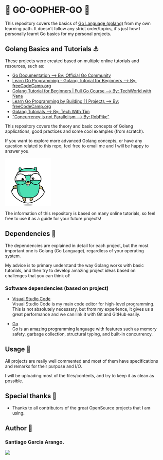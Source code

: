 # :penguin: GO-GOPHER-GO :penguin:

This repository covers the basics of [Go Language (golang)](https://go.dev) from my own learning path. It doesn't follow any strict order/topics, it's just how I personally learnt Go basics for my personal projects.<br>

## Golang Basics and Tutorials :anchor:

These projects were created based on multiple online tutorials and resources, such as:

- [Go Documentation --> By: Official Go Community](https://go.dev/doc/)
- [Learn Go Programming - Golang Tutorial for Beginners --> By: freeCodeCamp.org](https://youtu.be/YS4e4q9oBaU)
- [Golang Tutorial for Beginners | Full Go Course --> By: TechWorld with Nana](https://youtu.be/yyUHQIec83I)
- [Learn Go Programming by Building 11 Projects --> By: freeCodeCamp.org](https://youtu.be/jFfo23yIWac?list=PLyTv82e1M2id7LhMZs6XSQHwE3wixOxke)
- [Golang Tutorials --> By: Tech With Tim](https://www.youtube.com/playlist?list=PLzMcBGfZo4-mtY_SE3HuzQJzuj4VlUG0q)
- ["Concurrency is not Parallelism --> By: RobPike"](https://youtu.be/oV9rvDllKEg?list=PLyTv82e1M2ifB0xYEcU076x_TfGcOOkoM)

This repository covers the theory and basic concepts of Golang applications, good practices and some cool examples (from scratch).<br>

If you want to explore more advanced Golang concepts, or have any question related to this repo, feel free to email me and I will be happy to answer you.<br>

<img src="assets/img/go_jumping.gif" width=30%><br>

The information of this repository is based on many online tutorials, so feel free to use it as a guide for your future projects!<br>

## Dependencies :vertical_traffic_light:

The dependencies are explained in detail for each project, but the most important one is Golang (Go Language), regardless of your operating system.<br>

My advice is to primary understand the way Golang works with basic tutorials, and then try to develop amazing project ideas based on challenges that you can think of!<br>

### Software dependencies (based on project)

- [Visual Studio Code](https://code.visualstudio.com/)<br>
  Visual Studio Code is my main code editor for high-level programming. This is not absolutely necessary, but from my experience, it gives us a great performance and we can link it with Git and GitHub easily.<br>

- [Go](https://go.dev/doc/install)<br>
  Go is an amazing programming language with features such as memory safety, garbage collection, structural typing, and built-in concurrency.<br>

## Usage :dizzy:

All projects are really well commented and most of them have specifications and remarks for their purpose and I/O.<br>

I will be uploading most of the files/contents, and try to keep it as clean as possible.<br>

## Special thanks :gift:

- Thanks to all contributors of the great OpenSource projects that I am using.<br>

## Author :musical_keyboard:

### Santiago Garcia Arango.

<img src="assets/img/santi_and_gopher.png" width=30%><br>
